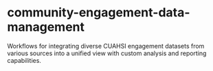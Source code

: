 # community-engagement-data-management
Workflows for integrating diverse CUAHSI engagement datasets from various sources into a unified view with custom analysis and reporting capabilities.
